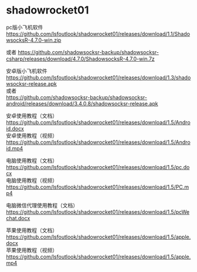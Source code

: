 # shadowrocket01


pc版小飞机软件
https://github.com/lsfoutlook/shadowrocket01/releases/download/1.1/ShadowsocksR-4.7.0-win.zip
  
或者
https://github.com/shadowsocksr-backup/shadowsocksr-csharp/releases/download/4.7.0/ShadowsocksR-4.7.0-win.7z  

安卓版小飞机软件
https://github.com/lsfoutlook/shadowrocket01/releases/download/1.3/shadowsocksr-release.apk  
或者  
https://github.com/shadowsocksr-backup/shadowsocksr-android/releases/download/3.4.0.8/shadowsocksr-release.apk  

安卓使用教程（文档）
https://github.com/lsfoutlook/shadowrocket01/releases/download/1.5/Android.docx  
安卓使用教程（视频）  
https://github.com/lsfoutlook/shadowrocket01/releases/download/1.5/Android.mp4  

电脑使用教程（文档）  
https://github.com/lsfoutlook/shadowrocket01/releases/download/1.5/pc.docx  
电脑使用教程（视频）
https://github.com/lsfoutlook/shadowrocket01/releases/download/1.5/PC.mp4  

电脑微信代理使用教程（文档）
https://github.com/lsfoutlook/shadowrocket01/releases/download/1.5/pcWechat.docx  

苹果使用教程（文档）
https://github.com/lsfoutlook/shadowrocket01/releases/download/1.5/apple.docx  
苹果使用教程（视频）
https://github.com/lsfoutlook/shadowrocket01/releases/download/1.5/apple.mp4  
